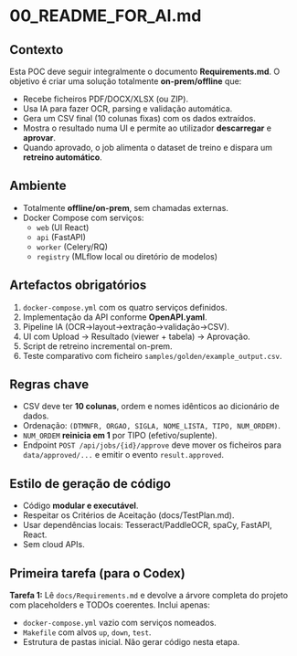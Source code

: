 # 00_README_FOR_AI.md

## Contexto
Esta POC deve seguir integralmente o documento **Requirements.md**. O objetivo é criar uma solução totalmente **on-prem/offline** que:
- Recebe ficheiros PDF/DOCX/XLSX (ou ZIP).
- Usa IA para fazer OCR, parsing e validação automática.
- Gera um CSV final (10 colunas fixas) com os dados extraídos.
- Mostra o resultado numa UI e permite ao utilizador **descarregar** e **aprovar**.
- Quando aprovado, o job alimenta o dataset de treino e dispara um **retreino automático**.

## Ambiente
- Totalmente **offline/on-prem**, sem chamadas externas.
- Docker Compose com serviços:
  - `web` (UI React)
  - `api` (FastAPI)
  - `worker` (Celery/RQ)
  - `registry` (MLflow local ou diretório de modelos)

## Artefactos obrigatórios
1. `docker-compose.yml` com os quatro serviços definidos.
2. Implementação da API conforme **OpenAPI.yaml**.
3. Pipeline IA (OCR→layout→extração→validação→CSV).
4. UI com Upload → Resultado (viewer + tabela) → Aprovação.
5. Script de retreino incremental on-prem.
6. Teste comparativo com ficheiro `samples/golden/example_output.csv`.

## Regras chave
- CSV deve ter **10 colunas**, ordem e nomes idênticos ao dicionário de dados.
- Ordenação: `(DTMNFR, ORGAO, SIGLA, NOME_LISTA, TIPO, NUM_ORDEM)`.
- `NUM_ORDEM` **reinicia em 1** por TIPO (efetivo/suplente).
- Endpoint `POST /api/jobs/{id}/approve` deve mover os ficheiros para `data/approved/...` e emitir o evento `result.approved`.

## Estilo de geração de código
- Código **modular e executável**.
- Respeitar os Critérios de Aceitação (docs/TestPlan.md).
- Usar dependências locais: Tesseract/PaddleOCR, spaCy, FastAPI, React.
- Sem cloud APIs.

## Primeira tarefa (para o Codex)
**Tarefa 1:** Lê `docs/Requirements.md` e devolve a árvore completa do projeto com placeholders e TODOs coerentes.
Inclui apenas:
- `docker-compose.yml` vazio com serviços nomeados.
- `Makefile` com alvos `up`, `down`, `test`.
- Estrutura de pastas inicial.
Não gerar código nesta etapa.

